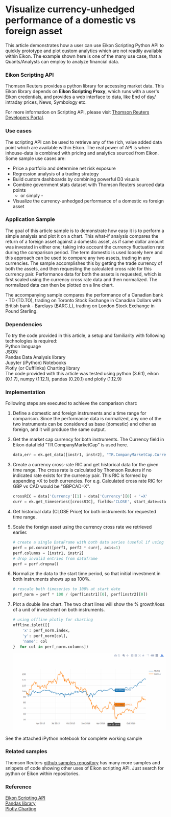# Visualize currency-unhedged performance of a domestic vs foreign asset

This article demonstrates how a user can use Eikon Scripting Python API to quickly prototype and plot custom analytics which are not readily available within Eikon. The example shown here is one of the many use case, that a Quants/Analysts can employ to analyze financial data. 

### Eikon Scripting API
Thomson Reuters provides a python library for accessing market data. This Eikon library depends on **Eikon Scripting Proxy**, which runs with a user's Eikon credentials, and provides a web interface to data, like End of day/ intraday prices, News, Symbology etc.

For more information on Scripting API, please visit [Thomson Reuters Developers Portal](https://developers.thomsonreuters.com/eikon-apis/eikon-web-and-scripting-apis-limited-access).

### Use cases
The scripting API can be used to retrieve any of the rich, value added data point which are available within Eikon. The real power of API is when inhouse-data is combined with pricing and analytics sourced from Eikon. Some sample use cases are:

* Price a portfolio and determine net risk exposure
* Regression analysis of a trading strategy
* Build custom dashboards by combining powerful D3 visuals
* Combine government stats dataset with Thomson Reuters sourced data points
	- or simply -
* Visualize the currency-unhedged performance of a domestic vs foreign asset
	
### Application Sample
The goal of this article sample is to demonstrate how easy it is to perform a simple analysis and plot it on a chart. This what-if analysis compares the return of a foreign asset against a domestic asset, as if same dollar amount was invested in either one; taking into account the currency fluctuation rate during the comparison period. The term domestic is used loosely here and this approach can be used to compare any two assets, trading in any currencies. The sample accomplishes this by getting the trade currency of both the assets, and then requesting the calculated cross rate for this currency pair. Performance data for both the assets is requested, which is first scaled using the currency cross rate data and then normalized. The normalized data can then be plotted on a line chart. 

The accompanying sample compares the performance of a Canadian bank - TD (TD.TO), trading on Toronto Stock Exchange in Canadian Dollars with British bank - Barclays (BARC.L), trading on London Stock Exchange in Pound Sterling.

### Dependencies
To try the code provided in this article, a setup and familiarity with following technologies is required:  
Python language  
JSON  
Pandas Data Analysis library  
Jupyter (iPython) Notebooks  
Plotly (or Cufflinks) Charting library  
The code provided with this article was tested using python (3.6.1), eikon (0.1.7), numpy (1.12.1), pandas (0.20.1) and plotly (1.12.9)  
		
### Implementation
Following steps are executed to achieve the comparison chart:

1. Define a domestic and foreign instruments and a time range for comparison. Since the performance data is normalized, any one of the two instruments can be considered as base (domestic) and other as foreign, and it will produce the same output.

2. Get the market cap currency for both instruments. The Currency field in Eikon datafield "TR.CompanyMarketCap" is used here.

	```python
	data,err = ek.get_data([instr1, instr2], "TR.CompanyMarketCap.Currency")
	```

3. Create a currency cross-rate RIC and get historical data for the given time range. The cross rate is calculated by Thomson Reuters if no indicated rate exists for the currency pair. This RIC is formed by appending =X to both currencies. For e.g. Calculated cross rate RIC for GBP vs CAD would be "GBPCAD=X".

	```python
	crossRIC = data['Currency'][1] + data['Currency'][0] + '=X'
	curr = ek.get_timeseries([crossRIC], fields='CLOSE', start_date=start_date, end_date=end_date)
	```

4. Get historical data (CLOSE Price) for both instruments for requested time range.

5. Scale the foreign asset using the currency cross rate we retrieved earlier. 

	```python
	# create a single DataFrame with both data series (useful if using cufflinks to plot instead of plotly)
	perf = pd.concat([perf1, perf2 * curr], axis=1)
	perf.columns = [instr1, instr2]
	# drop invalid entries from dataframe
	perf = perf.dropna()
	```

6. Normalize the data to the start time period, so that initial investment in both instruments shows up as 100%.

	```python
	# rescale both timeseries to 100% at start date
	perf_norm = perf * 100 / (perf[instr1][0], perf[instr2][0])
	```

7. Plot a double line chart. The two chart lines will show the % growth/loss of a unit of investment on both instruments.

	```python
	# using offline plotly for charting
	offline.iplot([{
		'x': perf_norm.index,
		'y': perf_norm[col],
		'name': col
	}  for col in perf_norm.columns])	
	```

	
	![Sample Chart](pic.png)
	
	
	
See the attached iPython notebook for complete working sample	
	
### Related samples
Thomson Reuters [github samples repository](https://github.com/TR-API-Samples) has many more samples and snippets of code showing other uses of Eikon scripting API. Just search for python or Eikon within repositories.

### Reference
[Eikon Scripting API](https://developers.thomsonreuters.com/eikon-apis/eikon-web-and-scripting-apis-limited-access)   
[Pandas library](http://pandas.pydata.org/pandas-docs/stable/generated/pandas.DataFrame.html)   
[Plotly Charting](https://plot.ly/)   
